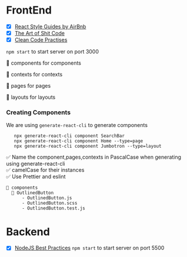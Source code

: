 # FrontEnd

- [x] [React Style Guides by AirBnb](https://github.com/airbnb/javascript/tree/master/react#naming)
- [x] [The Art of Shit Code](https://github.com/trekhleb/state-of-the-art-shitcode)
- [x] [Clean Code Practises](https://github.com/ryanmcdermott/clean-code-javascript)

`npm start` to start server on port 3000

📁 components for components

📁 contexts for contexts

📁 pages for pages

📁 layouts for layouts

### Creating Components

We are using `generate-react-cli` to generate components

```
   npx generate-react-cli component SearchBar
   npx generate-react-cli component Home --type=page
   npx generate-react-cli component Jumbotron --type=layout
```

✅ Name the component,pages,contexts in PascalCase when generating using generate-react-cli  
✅ camelCase for their instances  
✅ Use Prettier and eslint

```
📁 components
  📁 OutlinedButton
      - OutlinedButton.js
      - OutlinedButton.scss
      - OutlinedButton.test.js
```

# Backend
- [x] [NodeJS Best Practices](https://github.com/goldbergyoni/nodebestpractices/blob/master/README.md)
`npm start` to start server on port 5500
